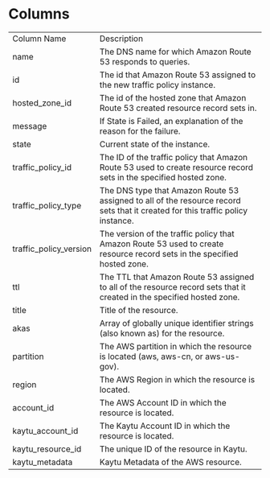 # Columns  

<table>
	<tr><td>Column Name</td><td>Description</td></tr>
	<tr><td>name</td><td>The DNS name for which Amazon Route 53 responds to queries.</td></tr>
	<tr><td>id</td><td>The id that Amazon Route 53 assigned to the new traffic policy instance.</td></tr>
	<tr><td>hosted_zone_id</td><td>The id of the hosted zone that Amazon Route 53 created resource record sets in.</td></tr>
	<tr><td>message</td><td>If State is Failed, an explanation of the reason for the failure.</td></tr>
	<tr><td>state</td><td>Current state of the instance.</td></tr>
	<tr><td>traffic_policy_id</td><td>The ID of the traffic policy that Amazon Route 53 used to create resource record sets in the specified hosted zone.</td></tr>
	<tr><td>traffic_policy_type</td><td>The DNS type that Amazon Route 53 assigned to all of the resource record sets that it created for this traffic policy instance.</td></tr>
	<tr><td>traffic_policy_version</td><td>The version of the traffic policy that Amazon Route 53 used to create resource record sets in the specified hosted zone.</td></tr>
	<tr><td>ttl</td><td>The TTL that Amazon Route 53 assigned to all of the resource record sets that it created in the specified hosted zone.</td></tr>
	<tr><td>title</td><td>Title of the resource.</td></tr>
	<tr><td>akas</td><td>Array of globally unique identifier strings (also known as) for the resource.</td></tr>
	<tr><td>partition</td><td>The AWS partition in which the resource is located (aws, aws-cn, or aws-us-gov).</td></tr>
	<tr><td>region</td><td>The AWS Region in which the resource is located.</td></tr>
	<tr><td>account_id</td><td>The AWS Account ID in which the resource is located.</td></tr>
	<tr><td>kaytu_account_id</td><td>The Kaytu Account ID in which the resource is located.</td></tr>
	<tr><td>kaytu_resource_id</td><td>The unique ID of the resource in Kaytu.</td></tr>
	<tr><td>kaytu_metadata</td><td>Kaytu Metadata of the AWS resource.</td></tr>
</table>